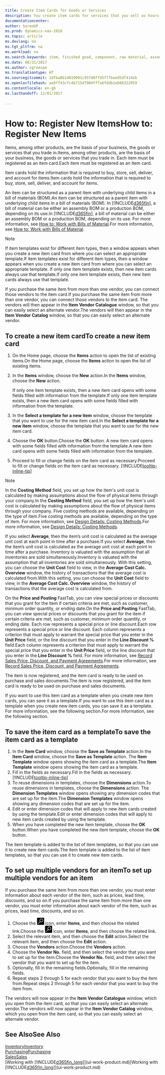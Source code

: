 ```yaml
---
title: Create Item Cards for Goods or Services
description: You create item cards for services that you sell as hours and for physical products, such as assembly items, finished goods, components, or raw material, that you sell from your inventory.
documentationcenter: 
author: SorenGP
ms.prod: dynamics-nav-2018
ms.topic: article
ms.devlang: na
ms.tgt_pltfrm: na
ms.workload: na
ms.search.keywords: item, finished good, component, raw material, assembly item
ms.date: 08/31/2017
ms.author: sgroespe
ms.translationtype: HT
ms.sourcegitcommit: 1dfba8b14019991c95f40ffd5f7fbaed5df414eb
ms.openlocfilehash: aa9ff43cfc4b715d7904fffa6fddb1eb08322959
ms.contentlocale: en-gb
ms.lasthandoff: 12/01/2017

---
```

# <a name="how-to-register-new-items"></a><span data-ttu-id="797da-103">How to: Register New Items</span><span class="sxs-lookup"><span data-stu-id="797da-103">How to: Register New Items</span></span>
<span data-ttu-id="797da-104">Items, among other products, are the basis of your business, the goods or services that you trade in.</span><span class="sxs-lookup"><span data-stu-id="797da-104">Items, among other products, are the basis of your business, the goods or services that you trade in.</span></span> <span data-ttu-id="797da-105">Each item must be registered as an item card.</span><span class="sxs-lookup"><span data-stu-id="797da-105">Each item must be registered as an item card.</span></span>

<span data-ttu-id="797da-106">Item cards hold the information that is required to buy, store, sell, deliver, and account for items.</span><span class="sxs-lookup"><span data-stu-id="797da-106">Item cards hold the information that is required to buy, store, sell, deliver, and account for items.</span></span>

<span data-ttu-id="797da-107">An item can be structured as a parent item with underlying child items in a bill of materials (BOM).</span><span class="sxs-lookup"><span data-stu-id="797da-107">An item can be structured as a parent item with underlying child items in a bill of materials (BOM).</span></span> <span data-ttu-id="797da-108">In [!INCLUDE[d365fin](includes/d365fin_md.md)], a bill of material can be either an assembly BOM or a production BOM, depending on its use.</span><span class="sxs-lookup"><span data-stu-id="797da-108">In [!INCLUDE[d365fin](includes/d365fin_md.md)], a bill of material can be either an assembly BOM or a production BOM, depending on its use.</span></span> <span data-ttu-id="797da-109">For more information, see [How to: Work with Bills of Material](inventory-how-work-BOMs.md).</span><span class="sxs-lookup"><span data-stu-id="797da-109">For more information, see [How to: Work with Bills of Material](inventory-how-work-BOMs.md).</span></span>

> [!NOTE]  
>   <span data-ttu-id="797da-110">If item templates exist for different item types, then a window appears when you create a new item card from where you can select an appropriate template.</span><span class="sxs-lookup"><span data-stu-id="797da-110">If item templates exist for different item types, then a window appears when you create a new item card from where you can select an appropriate template.</span></span> <span data-ttu-id="797da-111">If only one item template exists, then new item cards always use that template.</span><span class="sxs-lookup"><span data-stu-id="797da-111">If only one item template exists, then new item cards always use that template.</span></span>

<span data-ttu-id="797da-112">If you purchase the same item from more than one vendor, you can connect those vendors to the item card.</span><span class="sxs-lookup"><span data-stu-id="797da-112">If you purchase the same item from more than one vendor, you can connect those vendors to the item card.</span></span> <span data-ttu-id="797da-113">The vendors will then appear in the **Item Vendor Catalogue** window, so that you can easily select an alternate vendor.</span><span class="sxs-lookup"><span data-stu-id="797da-113">The vendors will then appear in the **Item Vendor Catalog** window, so that you can easily select an alternate vendor.</span></span>

## <a name="to-create-a-new-item-card"></a><span data-ttu-id="797da-114">To create a new item card</span><span class="sxs-lookup"><span data-stu-id="797da-114">To create a new item card</span></span>
1. <span data-ttu-id="797da-115">On the Home page, choose the **Items** action to open the list of existing items.</span><span class="sxs-lookup"><span data-stu-id="797da-115">On the Home page, choose the **Items** action to open the list of existing items.</span></span>  
2. <span data-ttu-id="797da-116">In the **Items** window, choose the **New** action.</span><span class="sxs-lookup"><span data-stu-id="797da-116">In the **Items** window, choose the **New** action.</span></span>

    <span data-ttu-id="797da-117">If only one item template exists, then a new item card opens with some fields filled with information from the template.</span><span class="sxs-lookup"><span data-stu-id="797da-117">If only one item template exists, then a new item card opens with some fields filled with information from the template.</span></span>
3. <span data-ttu-id="797da-118">In the **Select a template for a new item** window, choose the template that you want to use for the new item card.</span><span class="sxs-lookup"><span data-stu-id="797da-118">In the **Select a template for a new item** window, choose the template that you want to use for the new item card.</span></span>
4. <span data-ttu-id="797da-119">Choose the **OK** button.</span><span class="sxs-lookup"><span data-stu-id="797da-119">Choose the **OK** button.</span></span> <span data-ttu-id="797da-120">A new item card opens with some fields filled with information from the template.</span><span class="sxs-lookup"><span data-stu-id="797da-120">A new item card opens with some fields filled with information from the template.</span></span>
5. <span data-ttu-id="797da-121">Proceed to fill or change fields on the item card as necessary.</span><span class="sxs-lookup"><span data-stu-id="797da-121">Proceed to fill or change fields on the item card as necessary.</span></span> [!INCLUDE[tooltip-inline-tip](includes/tooltip-inline-tip_md.md)]

> [!NOTE]
> <span data-ttu-id="797da-122">In the **Costing Method** field, you set up how the item's unit cost is calculated by making assumptions about the flow of physical items through your company.</span><span class="sxs-lookup"><span data-stu-id="797da-122">In the **Costing Method** field, you set up how the item's unit cost is calculated by making assumptions about the flow of physical items through your company.</span></span> <span data-ttu-id="797da-123">Five costing methods are available, depending on the type of item.</span><span class="sxs-lookup"><span data-stu-id="797da-123">Five costing methods are available, depending on the type of item.</span></span> <span data-ttu-id="797da-124">For more information, see [Design Details: Costing Methods](design-details-costing-methods.md).</span><span class="sxs-lookup"><span data-stu-id="797da-124">For more information, see [Design Details: Costing Methods](design-details-costing-methods.md).</span></span>
>
> <span data-ttu-id="797da-125">If you select **Average**, then the item’s unit cost is calculated as the average unit cost at each point in time after a purchase.</span><span class="sxs-lookup"><span data-stu-id="797da-125">If you select **Average**, then the item’s unit cost is calculated as the average unit cost at each point in time after a purchase.</span></span> <span data-ttu-id="797da-126">Inventory is valuated with the assumption that all inventories are sold simultaneously.</span><span class="sxs-lookup"><span data-stu-id="797da-126">Inventory is valuated with the assumption that all inventories are sold simultaneously.</span></span> <span data-ttu-id="797da-127">With this setting, you can choose the **Unit Cost** field to view, in the **Average Cost Calc. Overview** window, the history of transactions that the average cost is calculated from.</span><span class="sxs-lookup"><span data-stu-id="797da-127">With this setting, you can choose the **Unit Cost** field to view, in the **Average Cost Calc. Overview** window, the history of transactions that the average cost is calculated from.</span></span>

<span data-ttu-id="797da-128">On the **Price and Posting** FastTab, you can view special prices or discounts that you grant for the item if certain criteria are met, such as customer, minimum order quantity, or ending date.</span><span class="sxs-lookup"><span data-stu-id="797da-128">On the **Price and Posting** FastTab, you can view special prices or discounts that you grant for the item if certain criteria are met, such as customer, minimum order quantity, or ending date.</span></span> <span data-ttu-id="797da-129">Each row represents a special price or line discount.</span><span class="sxs-lookup"><span data-stu-id="797da-129">Each row represents a special price or line discount.</span></span> <span data-ttu-id="797da-130">Each column represents a criterion that must apply to warrant the special price that you enter in the **Unit Price** field, or the line discount that you enter in the **Line Discount %** field.</span><span class="sxs-lookup"><span data-stu-id="797da-130">Each column represents a criterion that must apply to warrant the special price that you enter in the **Unit Price** field, or the line discount that you enter in the **Line Discount %** field.</span></span> <span data-ttu-id="797da-131">For more information, see [Record Sales Price, Discount, and Payment Agreements](sales-how-record-sales-price-discount-payment-agreements.md).</span><span class="sxs-lookup"><span data-stu-id="797da-131">For more information, see [Record Sales Price, Discount, and Payment Agreements](sales-how-record-sales-price-discount-payment-agreements.md).</span></span>

<span data-ttu-id="797da-132">The item is now registered, and the item card is ready to be used on purchase and sales documents.</span><span class="sxs-lookup"><span data-stu-id="797da-132">The item is now registered, and the item card is ready to be used on purchase and sales documents.</span></span>

<span data-ttu-id="797da-133">If you want to use this item card as a template when you create new item cards, you can save it as a template.</span><span class="sxs-lookup"><span data-stu-id="797da-133">If you want to use this item card as a template when you create new item cards, you can save it as a template.</span></span> <span data-ttu-id="797da-134">For more information, see the following section.</span><span class="sxs-lookup"><span data-stu-id="797da-134">For more information, see the following section.</span></span>

## <a name="to-save-the-item-card-as-a-template"></a><span data-ttu-id="797da-135">To save the item card as a template</span><span class="sxs-lookup"><span data-stu-id="797da-135">To save the item card as a template</span></span>
1. <span data-ttu-id="797da-136">In the **Item Card** window, choose the **Save as Template** action.</span><span class="sxs-lookup"><span data-stu-id="797da-136">In the **Item Card** window, choose the **Save as Template** action.</span></span> <span data-ttu-id="797da-137">The **Item Template** window opens showing the item card as a template.</span><span class="sxs-lookup"><span data-stu-id="797da-137">The **Item Template** window opens showing the item card as a template.</span></span>
2. <span data-ttu-id="797da-138">Fill in the fields as necessary.</span><span class="sxs-lookup"><span data-stu-id="797da-138">Fill in the fields as necessary.</span></span> [!INCLUDE[tooltip-inline-tip](includes/tooltip-inline-tip_md.md)]
3. <span data-ttu-id="797da-139">To reuse dimensions in templates, choose the **Dimensions** action.</span><span class="sxs-lookup"><span data-stu-id="797da-139">To reuse dimensions in templates, choose the **Dimensions** action.</span></span> <span data-ttu-id="797da-140">The **Dimension Templates** window opens showing any dimension codes that are set up for the item.</span><span class="sxs-lookup"><span data-stu-id="797da-140">The **Dimension Templates** window opens showing any dimension codes that are set up for the item.</span></span>
4. <span data-ttu-id="797da-141">Edit or enter dimension codes that will apply to new item cards created by using the template.</span><span class="sxs-lookup"><span data-stu-id="797da-141">Edit or enter dimension codes that will apply to new item cards created by using the template.</span></span>
5. <span data-ttu-id="797da-142">When you have completed the new item template, choose the **OK** button.</span><span class="sxs-lookup"><span data-stu-id="797da-142">When you have completed the new item template, choose the **OK** button.</span></span>

<span data-ttu-id="797da-143">The item template is added to the list of item templates, so that you can use it to create new item cards.</span><span class="sxs-lookup"><span data-stu-id="797da-143">The item template is added to the list of item templates, so that you can use it to create new item cards.</span></span>

## <a name="to-set-up-multiple-vendors-for-an-item"></a><span data-ttu-id="797da-144">To set up multiple vendors for an item</span><span class="sxs-lookup"><span data-stu-id="797da-144">To set up multiple vendors for an item</span></span>  
<span data-ttu-id="797da-145">If you purchase the same item from more than one vendor, you must enter information about each vendor of the item, such as prices, lead time, discounts, and so on.</span><span class="sxs-lookup"><span data-stu-id="797da-145">If you purchase the same item from more than one vendor, you must enter information about each vendor of the item, such as prices, lead time, discounts, and so on.</span></span>  

1.  <span data-ttu-id="797da-146">Choose the ![Search for Page or Report](media/ui-search/search_small.png "Search for Page or Report icon") icon, enter **Items**, and then choose the related link.</span><span class="sxs-lookup"><span data-stu-id="797da-146">Choose the ![Search for Page or Report](media/ui-search/search_small.png "Search for Page or Report icon") icon, enter **Items**, and then choose the related link.</span></span>  
2.  <span data-ttu-id="797da-147">Select the relevant item, and then choose the **Edit** action.</span><span class="sxs-lookup"><span data-stu-id="797da-147">Select the relevant item, and then choose the **Edit** action.</span></span>  
3.  <span data-ttu-id="797da-148">Choose the **Vendors** action.</span><span class="sxs-lookup"><span data-stu-id="797da-148">Choose the **Vendors** action.</span></span>  
4.  <span data-ttu-id="797da-149">Choose the **Vendor No.** field, and then select the vendor that you want to set up for the item.</span><span class="sxs-lookup"><span data-stu-id="797da-149">Choose the **Vendor No.** field, and then select the vendor that you want to set up for the item.</span></span>  
5.  <span data-ttu-id="797da-150">Optionally, fill in the remaining fields.</span><span class="sxs-lookup"><span data-stu-id="797da-150">Optionally, fill in the remaining fields.</span></span>  
6.  <span data-ttu-id="797da-151">Repeat steps 2 through 5 for each vendor that you want to buy the item from.</span><span class="sxs-lookup"><span data-stu-id="797da-151">Repeat steps 2 through 5 for each vendor that you want to buy the item from.</span></span>

<span data-ttu-id="797da-152">The vendors will now appear in the **Item Vendor Catalogue** window, which you open from the item card, so that you can easily select an alternate vendor.</span><span class="sxs-lookup"><span data-stu-id="797da-152">The vendors will now appear in the **Item Vendor Catalog** window, which you open from the item card, so that you can easily select an alternate vendor.</span></span>

## <a name="see-also"></a><span data-ttu-id="797da-153">See Also</span><span class="sxs-lookup"><span data-stu-id="797da-153">See Also</span></span>
  [<span data-ttu-id="797da-154">Inventory</span><span class="sxs-lookup"><span data-stu-id="797da-154">Inventory</span></span>](inventory-manage-inventory.md)  
  [<span data-ttu-id="797da-155">Purchasing</span><span class="sxs-lookup"><span data-stu-id="797da-155">Purchasing</span></span>](purchasing-manage-purchasing.md)  
  [<span data-ttu-id="797da-156">Sales</span><span class="sxs-lookup"><span data-stu-id="797da-156">Sales</span></span>](sales-manage-sales.md)  
  <span data-ttu-id="797da-157">[Working with [!INCLUDE[d365fin_long](includes/d365fin_long_md.md)]](ui-work-product.md)</span><span class="sxs-lookup"><span data-stu-id="797da-157">[Working with [!INCLUDE[d365fin_long](includes/d365fin_long_md.md)]](ui-work-product.md)</span></span>

##

